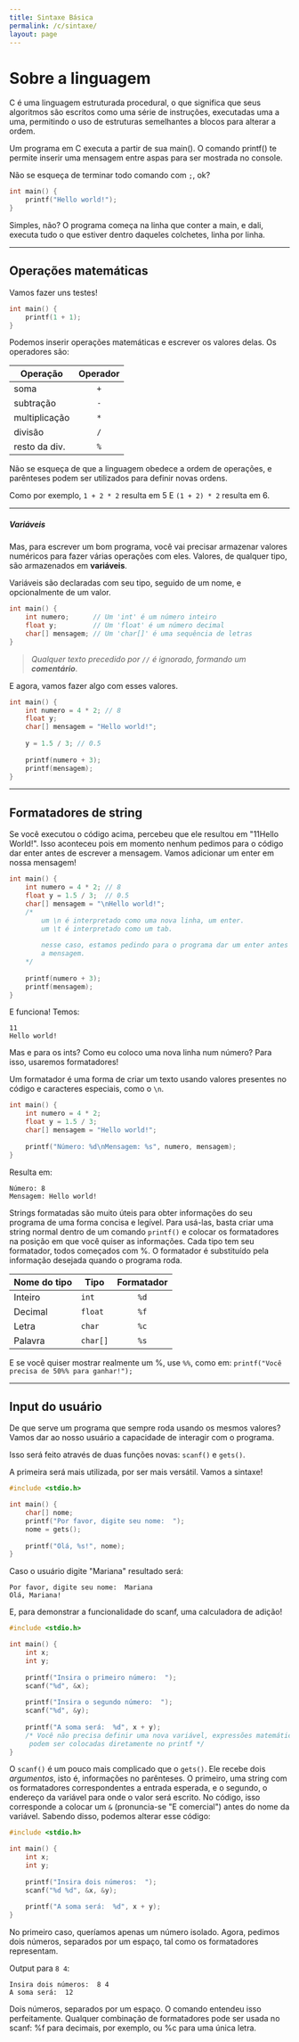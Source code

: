 ```yaml
---
title: Sintaxe Básica
permalink: /c/sintaxe/
layout: page
---
```


# Sobre a linguagem

C é uma linguagem estruturada procedural, o que significa que seus algoritmos são escritos como uma série de instruções, executadas uma a uma, permitindo o uso de estruturas semelhantes a blocos para alterar a ordem.

Um programa em C executa a partir de sua main().
O comando printf() te permite inserir uma mensagem entre aspas para ser mostrada no console.

Não se esqueça de terminar todo comando com `;`, ok?

```c
int main() {
    printf("Hello world!");
}
```

Simples, não?
O programa começa na linha que conter a main, e dali, executa tudo o que estiver dentro daqueles colchetes, linha por linha.

---

## Operações matemáticas

Vamos fazer uns testes!

```c
int main() {
    printf(1 + 1);
}
```

Podemos inserir operações matemáticas e escrever os valores delas. Os operadores são:

| Operação      | Operador |
| ------------- | :------: |
| soma          | `+`        |
| subtração     | `-`        |
| multiplicação | `*`        |
| divisão       | `/`        |
| resto da div. | `%`        |

Não se esqueça de que a linguagem obedece a ordem de operações, e parênteses podem ser utilizados para definir novas ordens.

Como por exemplo, `1 + 2 * 2` resulta em 5
E `(1 + 2) * 2` resulta em 6.

---

##### Variáveis

Mas, para escrever um bom programa, você vai precisar armazenar valores numéricos para fazer várias operações com eles. Valores, de qualquer tipo, são armazenados em **variáveis**. 

Variáveis são declaradas com seu tipo, seguido de um nome, e opcionalmente de um valor.

```c
int main() {
    int numero;      // Um 'int' é um número inteiro
    float y;         // Um 'float' é um número decimal
    char[] mensagem; // Um 'char[]' é uma sequência de letras
}
```

> *Qualquer texto precedido por `//` é ignorado, formando um* ***comentário***.

E agora, vamos fazer algo com esses valores.

```c
int main() {
    int numero = 4 * 2; // 8 
    float y;
    char[] mensagem = "Hello world!";
	
	y = 1.5 / 3; // 0.5
	
    printf(numero + 3);
    printf(mensagem);
}
```

---

## Formatadores de string

Se você executou o código acima, percebeu que ele resultou em "11Hello World!".
Isso aconteceu pois em momento nenhum pedimos para o código dar enter antes de escrever a mensagem. Vamos adicionar um enter em nossa mensagem!

```c
int main() {
    int numero = 4 * 2; // 8 
    float y = 1.5 / 3;  // 0.5
    char[] mensagem = "\nHello world!";
    /*
        um \n é interpretado como uma nova linha, um enter.
        um \t é interpretado como um tab.
        
        nesse caso, estamos pedindo para o programa dar um enter antes de exibir
        a mensagem.
    */
    
    printf(numero + 3);
    printf(mensagem);
}
```

E funciona!
Temos:

```
11
Hello world!
```

Mas e para os ints? Como eu coloco uma nova linha num número?
Para isso, usaremos formatadores!

Um formatador é uma forma de criar um texto usando valores presentes no código e caracteres especiais, como o `\n`.

```c
int main() {
    int numero = 4 * 2;
    float y = 1.5 / 3;
    char[] mensagem = "Hello world!";
    
    printf("Número: %d\nMensagem: %s", numero, mensagem);
}
```

Resulta em:

```
Número: 8
Mensagem: Hello world!
```

Strings formatadas são muito úteis para obter informações do seu programa de uma forma concisa e legível. 
Para usá-las, basta criar uma string normal dentro de um comando `printf()` e colocar os formatadores na posição em que você quiser as informações. Cada tipo tem seu formatador, todos começados com %. O formatador é substituído pela informação desejada quando o programa roda.

| Nome do tipo | Tipo   | Formatador |
| ------------ | ------ | :--------: |
| Inteiro      | `int`   | `%d`         |
| Decimal      | `float`  | `%f`         |
| Letra        | `char`   | `%c`         |
| Palavra      | `char[]` | `%s`         |

E se você quiser mostrar realmente um %, use `%%`, como em:
`printf("Você precisa de 50%% para ganhar!");`

---

## Input do usuário

De que serve um programa que sempre roda usando os mesmos valores? Vamos dar ao nosso usuário a capacidade de interagir com o programa.

Isso será feito através de duas funções novas: `scanf()` e `gets()`.

A primeira será mais utilizada, por ser mais versátil. Vamos a sintaxe!

```c
#include <stdio.h>

int main() {
	char[] nome;
	printf("Por favor, digite seu nome:  ");
	nome = gets();
	
	printf("Olá, %s!", nome);
}
```

Caso o usuário digite "Mariana" resultado será:

```
Por favor, digite seu nome:  Mariana
Olá, Mariana!
```


E, para demonstrar a funcionalidade do scanf, uma calculadora de adição!

```c
#include <stdio.h>

int main() {
	int x;
	int y;
	
	printf("Insira o primeiro número:  ");
	scanf("%d", &x);
	
	printf("Insira o segundo número:  ");
	scanf("%d", &y);
	
	printf("A soma será:  %d", x + y); 
	/* Você não precisa definir uma nova variável, expressões matemáticas
	 podem ser colocadas diretamente no printf */
}
```

O `scanf()` é um pouco mais complicado que o `gets()`. Ele recebe dois *argumentos*, isto é, informações no parênteses. O primeiro, uma string com os formatadores correspondentes a entrada esperada, e o segundo, o endereço da variável para onde o valor será escrito. No código, isso corresponde a colocar um `&` (pronuncia-se "E comercial") antes do nome da variável.
Sabendo disso, podemos alterar esse código:

```c
#include <stdio.h>

int main() {
	int x;
	int y;
	
	printf("Insira dois números:  ");
	scanf("%d %d", &x, &y);
	
	printf("A soma será:  %d", x + y); 
}
```

No primeiro caso, queríamos apenas um número isolado. Agora, pedimos dois números, separados por um espaço, tal como os formatadores representam.

Output para `8 4`:

```
Insira dois números:  8 4
A soma será:  12
```

Dois números, separados por um espaço. O comando entendeu isso perfeitamente. Qualquer combinação de formatadores pode ser usada no scanf: %f para decimais, por exemplo, ou %c para uma única letra.